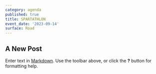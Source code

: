 ```yaml
---
category: agenda
published: true
title: SPARTATHLON
event_date: '2023-09-14'
surface: Road
---
```

## A New Post

Enter text in [Markdown](http://daringfireball.net/projects/markdown/). Use the toolbar above, or click the **?** button for formatting help.
